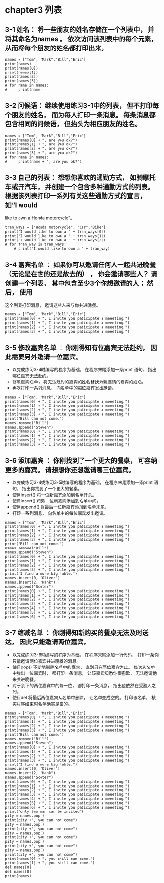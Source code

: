 # chapter3 列表

## 3-1 姓名： 将一些朋友的姓名存储在一个列表中， 并将其命名为names 。 依次访问该列表中的每个元素， 从而将每个朋友的姓名都打印出来。
````
names = ["Tom", "Mark","Bill","Eric"]
print(names)
print(names[0])
print(names[1])
print(names[2])
print(names[3])
# for name in names:
#     print(name)
````
## 3-2 问候语： 继续使用练习3-1中的列表， 但不打印每个朋友的姓名， 而为每人打印一条消息。 每条消息都包含相同的问候语， 但抬头为相应朋友的姓名。
````
names = ["Tom", "Mark","Bill","Eric"]
print(names[0] + ", are you ok?")
print(names[1] + ", are you ok?")
print(names[2] + ", are you ok?")
print(names[3] + ", are you ok?")
# for name in names:
#     print(name + ", are you ok?")
````
## 3-3 自己的列表： 想想你喜欢的通勤方式， 如骑摩托车或开汽车， 并创建一个包含多种通勤方式的列表。 根据该列表打印一系列有关这些通勤方式的宣言， 如“I would
like to own a Honda motorcycle”。
````
tran_ways = ["Honda motorcycle", "Car","Bike"]
print("I would like to own a " + tran_ways[0])
print("I would like to own a " + tran_ways[1])
print("I would like to own a " + tran_ways[2])
# for tran_way in tran_ways:
    # print("I would like to own a " + tran_way)
````

## 3-4 嘉宾名单 ： 如果你可以邀请任何人一起共进晚餐（无论是在世的还是故去的） ， 你会邀请哪些人？ 请创建一个列表， 其中包含至少3个你想邀请的人； 然后， 使用
这个列表打印消息， 邀请这些人来与你共进晚餐。
````
names = ["Tom", "Mark","Bill","Eric"]
print(names[0] + ", I invite you paticipate a meeeting.")
print(names[1] + ", I invite you paticipate a meeeting.")
print(names[2] + ", I invite you paticipate a meeeting.")
print(names[3] + ", I invite you paticipate a meeeting.")
````
## 3-5 修改嘉宾名单 ： 你刚得知有位嘉宾无法赴约， 因此需要另外邀请一位嘉宾。
- 以完成练习3-4时编写的程序为基础， 在程序末尾添加一条print 语句， 指出哪位嘉宾无法赴约。
- 修改嘉宾名单， 将无法赴约的嘉宾的姓名替换为新邀请的嘉宾的姓名。
- 再次打印一系列消息， 向名单中的每位嘉宾发出邀请。
````
names = ["Tom", "Mark","Bill","Eric"]
print(names[0] + ", I invite you paticipate a meeeting.")
print(names[1] + ", I invite you paticipate a meeeting.")
print(names[2] + ", I invite you paticipate a meeeting.")
print(names[3] + ", I invite you paticipate a meeeting.")
print("Bill can not come.")
names.remove("Bill")
names.append("Steven")
print(names[0] + ", I invite you paticipate a meeeting.")
print(names[1] + ", I invite you paticipate a meeeting.")
print(names[2] + ", I invite you paticipate a meeeting.")
print(names[3] + ", I invite you paticipate a meeeting.")
````

## 3-6 添加嘉宾 ： 你刚找到了一个更大的餐桌， 可容纳更多的嘉宾。 请想想你还想邀请哪三位嘉宾。
- 以完成练习3-4或练习3-5时编写的程序为基础， 在程序末尾添加一条print 语句， 指出你找到了一个更大的餐桌。
- 使用insert() 将一位新嘉宾添加到名单开头。
- 使用insert() 将另一位新嘉宾添加到名单中间。
- 使用append() 将最后一位新嘉宾添加到名单末尾。
- 打印一系列消息， 向名单中的每位嘉宾发出邀请。
````
names = ["Tom", "Mark","Bill","Eric"]
print(names[0] + ", I invite you paticipate a meeeting.")
print(names[1] + ", I invite you paticipate a meeeting.")
print(names[2] + ", I invite you paticipate a meeeting.")
print(names[3] + ", I invite you paticipate a meeeting.")
print("Bill can not come.")
names.remove("Bill")
names.append("Steven")
print(names[0] + ", I invite you paticipate a meeeting.")
print(names[1] + ", I invite you paticipate a meeeting.")
print(names[2] + ", I invite you paticipate a meeeting.")
print(names[3] + ", I invite you paticipate a meeeting.")
print("I find a more big table.")
names.insert(0, "Oliver")
names.insert(2, "Hank")
names.append("Scoter")
print(names[0] + ", I invite you paticipate a meeeting.")
print(names[1] + ", I invite you paticipate a meeeting.")
print(names[2] + ", I invite you paticipate a meeeting.")
print(names[3] + ", I invite you paticipate a meeeting.")
print(names[4] + ", I invite you paticipate a meeeting.")
print(names[5] + ", I invite you paticipate a meeeting.")
print(names[6] + ", I invite you paticipate a meeeting.")
````
## 3-7 缩减名单 ： 你刚得知新购买的餐桌无法及时送达， 因此只能邀请两位嘉宾。
- 以完成练习3-6时编写的程序为基础， 在程序末尾添加一行代码， 打印一条你只能邀请两位嘉宾共进晚餐的消息。
- 使用pop() 不断地删除名单中的嘉宾， 直到只有两位嘉宾为止。 每次从名单中弹出一位嘉宾时， 都打印一条消息， 让该嘉宾知悉你很抱歉， 无法邀请他来共进晚餐。
- 对于余下的两位嘉宾中的每一位， 都打印一条消息， 指出他依然在受邀人之列。
- 使用del 将最后两位嘉宾从名单中删除， 让名单变成空的。 打印该名单， 核实程序结束时名单确实是空的。
````
names = ["Tom", "Mark","Bill","Eric"]
print(names[0] + ", I invite you paticipate a meeeting.")
print(names[1] + ", I invite you paticipate a meeeting.")
print(names[2] + ", I invite you paticipate a meeeting.")
print(names[3] + ", I invite you paticipate a meeeting.")
print("Bill can not come.")
names.remove("Bill")
names.append("Steven")
print(names[0] + ", I invite you paticipate a meeeting.")
print(names[1] + ", I invite you paticipate a meeeting.")
print(names[2] + ", I invite you paticipate a meeeting.")
print(names[3] + ", I invite you paticipate a meeeting.")
print("I find a more big table.")
names.insert(0, "Oliver")
names.insert(2, "Hank")
names.append("Scoter")
print(names[0] + ", I invite you paticipate a meeeting.")
print(names[1] + ", I invite you paticipate a meeeting.")
print(names[2] + ", I invite you paticipate a meeeting.")
print(names[3] + ", I invite you paticipate a meeeting.")
print(names[4] + ", I invite you paticipate a meeeting.")
print(names[5] + ", I invite you paticipate a meeeting.")
print(names[6] + ", I invite you paticipate a meeeting.")
print("only two man can be invited")
pity = names.pop()
print(pity +", you can not come")
pity = names.pop()
print(pity +", you can not come")
pity = names.pop()
print(pity +", you can not come")
pity = names.pop()
print(pity +", you can not come")
pity = names.pop()
print(pity +", you can not come")
print(names[0] + ", you still can come.")
print(names[1] + ", you still can come.")
del names[0]
del names[0]
print(names)
````
